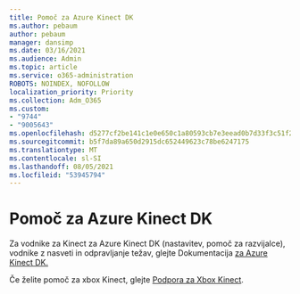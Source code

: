 ```yaml
---
title: Pomoč za Azure Kinect DK
ms.author: pebaum
author: pebaum
manager: dansimp
ms.date: 03/16/2021
ms.audience: Admin
ms.topic: article
ms.service: o365-administration
ROBOTS: NOINDEX, NOFOLLOW
localization_priority: Priority
ms.collection: Adm_O365
ms.custom:
- "9744"
- "9005643"
ms.openlocfilehash: d5277cf2be141c1e0e650c1a80593cb7e3eead0b7d33f3c51f2325abfcf618b4
ms.sourcegitcommit: b5f7da89a650d2915dc652449623c78be6247175
ms.translationtype: MT
ms.contentlocale: sl-SI
ms.lasthandoff: 08/05/2021
ms.locfileid: "53945794"
---
```

# <a name="help-with-azure-kinect-dk"></a>Pomoč za Azure Kinect DK

Za vodnike za Kinect za Azure Kinect DK (nastavitev, pomoč za razvijalce), vodnike z nasveti in odpravljanje težav, glejte Dokumentacija [za Azure Kinect DK.](https://docs.microsoft.com/azure/kinect-dk/)


Če želite pomoč za xbox Kinect, glejte [Podpora za Xbox Kinect](https://www.xbox.com/Search?q=kinect&rtc=1#nav-support).